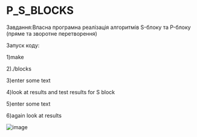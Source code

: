# P_S_BLOCKS

Завдання:Власна програмна реалізація алгоритмів S-блоку та P-блоку (пряме та зворотне перетворення)

Запуск коду:

1)make

2)./blocks

3)enter some text

4)look at results and test results for S block

5)enter some text

6)again look at results

![image](https://github.com/PS-Khan/P_S_BLOCKS/assets/141355199/906fd7df-09f8-4c8b-b1b8-7fa112f00eee)
